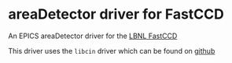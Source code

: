 areaDetector driver for FastCCD
=======
An EPICS areaDetector driver for the [LBNL FastCCD](https://sites.google.com/a/lbl.gov/fast-ccd-camera-systems)

This driver uses the `libcin` driver which can be found on [github](https://github.com/NSLS-II-CSX/libcin)
